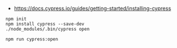 * https://docs.cypress.io/guides/getting-started/installing-cypress

```
npm init
npm install cypress --save-dev
./node_modules/.bin/cypress open

npm run cypress:open

```
